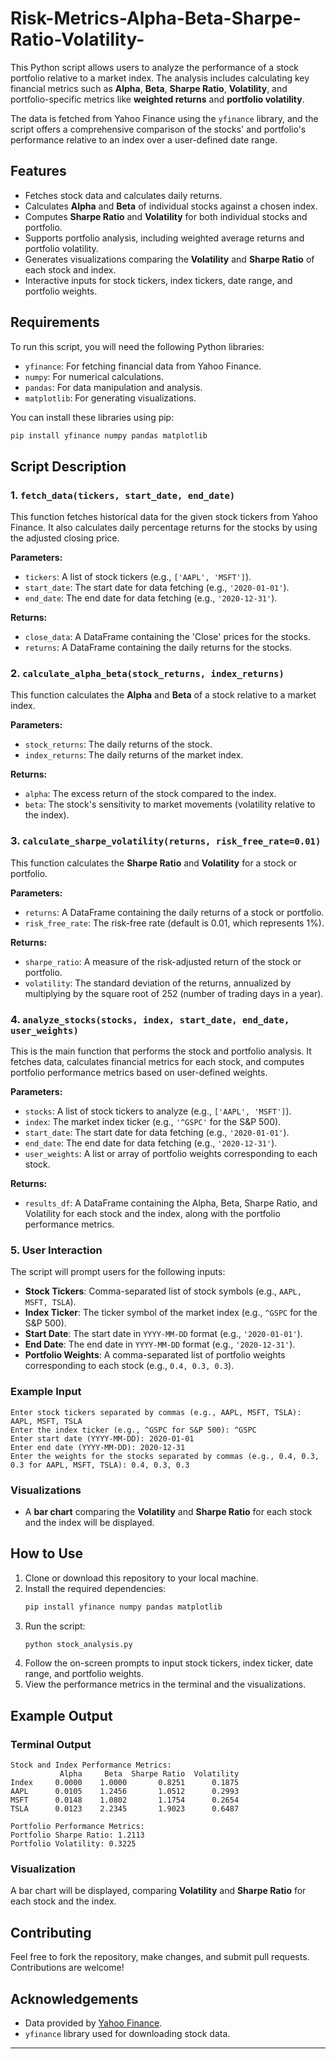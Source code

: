 # Risk-Metrics-Alpha-Beta-Sharpe-Ratio-Volatility-

This Python script allows users to analyze the performance of a stock portfolio relative to a market index. The analysis includes calculating key financial metrics such as **Alpha**, **Beta**, **Sharpe Ratio**, **Volatility**, and portfolio-specific metrics like **weighted returns** and **portfolio volatility**. 

The data is fetched from Yahoo Finance using the `yfinance` library, and the script offers a comprehensive comparison of the stocks' and portfolio's performance relative to an index over a user-defined date range.

## Features

- Fetches stock data and calculates daily returns.
- Calculates **Alpha** and **Beta** of individual stocks against a chosen index.
- Computes **Sharpe Ratio** and **Volatility** for both individual stocks and portfolio.
- Supports portfolio analysis, including weighted average returns and portfolio volatility.
- Generates visualizations comparing the **Volatility** and **Sharpe Ratio** of each stock and index.
- Interactive inputs for stock tickers, index tickers, date range, and portfolio weights.

## Requirements

To run this script, you will need the following Python libraries:
- `yfinance`: For fetching financial data from Yahoo Finance.
- `numpy`: For numerical calculations.
- `pandas`: For data manipulation and analysis.
- `matplotlib`: For generating visualizations.

You can install these libraries using pip:

```bash
pip install yfinance numpy pandas matplotlib
```

## Script Description

### 1. `fetch_data(tickers, start_date, end_date)`
This function fetches historical data for the given stock tickers from Yahoo Finance. It also calculates daily percentage returns for the stocks by using the adjusted closing price.

**Parameters:**
- `tickers`: A list of stock tickers (e.g., `['AAPL', 'MSFT']`).
- `start_date`: The start date for data fetching (e.g., `'2020-01-01'`).
- `end_date`: The end date for data fetching (e.g., `'2020-12-31'`).

**Returns:**
- `close_data`: A DataFrame containing the 'Close' prices for the stocks.
- `returns`: A DataFrame containing the daily returns for the stocks.

### 2. `calculate_alpha_beta(stock_returns, index_returns)`
This function calculates the **Alpha** and **Beta** of a stock relative to a market index.

**Parameters:**
- `stock_returns`: The daily returns of the stock.
- `index_returns`: The daily returns of the market index.

**Returns:**
- `alpha`: The excess return of the stock compared to the index.
- `beta`: The stock's sensitivity to market movements (volatility relative to the index).

### 3. `calculate_sharpe_volatility(returns, risk_free_rate=0.01)`
This function calculates the **Sharpe Ratio** and **Volatility** for a stock or portfolio.

**Parameters:**
- `returns`: A DataFrame containing the daily returns of a stock or portfolio.
- `risk_free_rate`: The risk-free rate (default is 0.01, which represents 1%).

**Returns:**
- `sharpe_ratio`: A measure of the risk-adjusted return of the stock or portfolio.
- `volatility`: The standard deviation of the returns, annualized by multiplying by the square root of 252 (number of trading days in a year).

### 4. `analyze_stocks(stocks, index, start_date, end_date, user_weights)`
This is the main function that performs the stock and portfolio analysis. It fetches data, calculates financial metrics for each stock, and computes portfolio performance metrics based on user-defined weights.

**Parameters:**
- `stocks`: A list of stock tickers to analyze (e.g., `['AAPL', 'MSFT']`).
- `index`: The market index ticker (e.g., `'^GSPC'` for the S&P 500).
- `start_date`: The start date for data fetching (e.g., `'2020-01-01'`).
- `end_date`: The end date for data fetching (e.g., `'2020-12-31'`).
- `user_weights`: A list or array of portfolio weights corresponding to each stock.

**Returns:**
- `results_df`: A DataFrame containing the Alpha, Beta, Sharpe Ratio, and Volatility for each stock and the index, along with the portfolio performance metrics.

### 5. User Interaction
The script will prompt users for the following inputs:
- **Stock Tickers**: Comma-separated list of stock symbols (e.g., `AAPL, MSFT, TSLA`).
- **Index Ticker**: The ticker symbol of the market index (e.g., `^GSPC` for the S&P 500).
- **Start Date**: The start date in `YYYY-MM-DD` format (e.g., `'2020-01-01'`).
- **End Date**: The end date in `YYYY-MM-DD` format (e.g., `'2020-12-31'`).
- **Portfolio Weights**: A comma-separated list of portfolio weights corresponding to each stock (e.g., `0.4, 0.3, 0.3`).

### Example Input

```
Enter stock tickers separated by commas (e.g., AAPL, MSFT, TSLA): AAPL, MSFT, TSLA
Enter the index ticker (e.g., ^GSPC for S&P 500): ^GSPC
Enter start date (YYYY-MM-DD): 2020-01-01
Enter end date (YYYY-MM-DD): 2020-12-31
Enter the weights for the stocks separated by commas (e.g., 0.4, 0.3, 0.3 for AAPL, MSFT, TSLA): 0.4, 0.3, 0.3
```

### Visualizations
- A **bar chart** comparing the **Volatility** and **Sharpe Ratio** for each stock and the index will be displayed.

## How to Use

1. Clone or download this repository to your local machine.
2. Install the required dependencies:
    ```bash
    pip install yfinance numpy pandas matplotlib
    ```
3. Run the script:
    ```bash
    python stock_analysis.py
    ```
4. Follow the on-screen prompts to input stock tickers, index ticker, date range, and portfolio weights.
5. View the performance metrics in the terminal and the visualizations.

## Example Output

### Terminal Output
```text
Stock and Index Performance Metrics:
           Alpha     Beta  Sharpe Ratio  Volatility
Index     0.0000    1.0000       0.8251      0.1875
AAPL      0.0105    1.2456       1.0512      0.2993
MSFT      0.0148    1.0802       1.1754      0.2654
TSLA      0.0123    2.2345       1.9023      0.6487

Portfolio Performance Metrics:
Portfolio Sharpe Ratio: 1.2113
Portfolio Volatility: 0.3225
```

### Visualization
A bar chart will be displayed, comparing **Volatility** and **Sharpe Ratio** for each stock and the index.


## Contributing

Feel free to fork the repository, make changes, and submit pull requests. Contributions are welcome!

## Acknowledgements

- Data provided by [Yahoo Finance](https://www.yahoo.com/finance).
- `yfinance` library used for downloading stock data.

---
